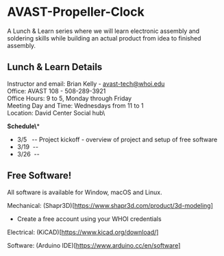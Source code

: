 # AVAST-Propeller-Clock
A Lunch &amp; Learn series where we will learn electronic assembly and soldering skills while building an actual product from idea to finished assembly.

## Lunch &amp; Learn Details
Instructor and email: Brian Kelly - avast-tech@whoi.edu\
Office: AVAST 108 - 508-289-3921\
Office Hours: 9 to 5, Monday through Friday\
Meeting Day and Time: Wednesdays from 11 to 1\
Location: David Center Social hub\

**Schedule\\***
* 3/5&nbsp;&nbsp;&nbsp;-- Project kickoff - overview of project and setup of free software
* 3/19&nbsp;&nbsp;--
* 3/26&nbsp;&nbsp;--

## Free Software!
All software is available for Window, macOS and Linux.

Mechanical: (Shapr3D)[https://www.shapr3d.com/product/3d-modeling]
- Create a free account using your WHOI credentials

Electrical: (KiCAD)[https://www.kicad.org/download/]

Software: (Arduino IDE)[https://www.arduino.cc/en/software]

